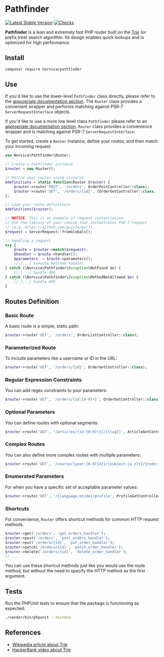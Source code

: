 # Pathfinder

[![Latest Stable Version](https://poser.pugx.org/norvica/pathfinder/v/stable.png)](https://packagist.org/packages/norvica/pathfinder)
[![Checks](https://github.com/norvica/pathfinder/actions/workflows/checks.yml/badge.svg)](https://github.com/norvica/pathfinder/actions/workflows/checks.yml)

**Pathfinder** is a lean and extremely fast PHP router built on the [Trie](https://en.wikipedia.org/wiki/Trie) (or
prefix tree) search algorithm. Its design enables quick lookups and is optimized for high performance.

## Install

```bash
composer require norvica/pathfinder
```

## Use

If you'd like to use the lower-level `Pathfinder` class directly, please refer to the 
[appropriate documentation section](./doc/pathfinder.md#use). The `Router` class provides a convenient wrapper and performs
matching against PSR-7 `ServerRequestInterface` objects.

If you'd like to use a more low level class `Pathfinder` please refer to an 
[appropriate documentation section](./doc/pathfinder.md#use). `Router` class provides a convenience wrapper and is matching
against PSR-7 `ServerRequestInterface`.

To get started, create a `Router` instance, define your routes, and then match your incoming request:

```php
use Norvica\Pathfinder\Router;

// Create a Pathfinder instance
$router = new Router();

// Define your routes using closures
$definitions = static function(Router $router) {
    $router->route('POST', '/orders', OrderPostController::class);
    $router->route('GET', '/orders/{id}', [OrderGetController::class, '__invoke']);
};

// Load your route definitions
$definitions($router);

// NOTICE: This is an example of request instantiation.
// Use the library of your choice that instantiates PSR-7 request
// (e.g. https://github.com/guzzle/psr7).
$request = ServerRequest::fromGlobals();

// Handling a request
try {
    $route = $router->match($request);
    $handler = $route->handler();
    $parameters  = $route->parameters();
    // [...] execute matched handler
} catch (\Norvica\Pathfinder\Exception\NotFound $e) {
    // [...] handle 404
} catch (\Norvica\Pathfinder\Exception\MethodNotAllowed $e) {
    // [...] handle 405
}
```

## Routes Definition

### Basic Route

A basic route is a simple, static path:

```php
$router->route('GET', '/orders', OrderListController::class);
```

### Parameterized Route

To include parameters like a username or ID in the URL:

```php
$router->route('GET', '/orders/{id}', OrderGetController::class);
```

### Regular Expression Constraints

You can add regex constraints to your parameters:

```php
$router->route('GET', '/orders/{id:[0-9]+}', OrderGetController::class);
```

### Optional Parameters

You can define routes with optional segments:

```php
$router->route('GET', '/articles/{id:[0-9]+}[/{slug}]', ArticleGetController::class);
```

### Complex Routes

You can also define more complex routes with multiple parameters:

```php
$router->route('GET', '/course/{year:[0-9]{4}}/{subject:[a-z]+}/{code:[0-9a-f]{4}}', CourseGetController::class);
```

### Enumerated Parameters

For when you have a specific set of acceptable parameter values:

```php
$router->route('GET', '/{language:en|de}/profile', ProfileGetController::class);
```

### Shortcuts

For convenience, `Router` offers shortcut methods for common HTTP request methods.

```php
$router->get('/orders', 'get_orders_handler');
$router->post('/orders', 'post_orders_handler');
$router->put('/orders/{id}', 'put_order_handler');
$router->patch('/orders/{id}', 'patch_order_handler');
$router->delete('/orders/{id}', 'delete_order_handler');
// ...
```

You can use these shortcut methods just like you would use the route method, but without the need to specify the HTTP
method as the first argument.

## Tests

Run the PHPUnit tests to ensure that the package is functioning as expected:

```bash
./vendor/bin/phpunit --testdox
```

## References

- [Wikipedia article about Trie](https://en.wikipedia.org/wiki/Trie)
- [HackerRank video about Trie](https://www.youtube.com/watch?v=zIjfhVPRZCg)
